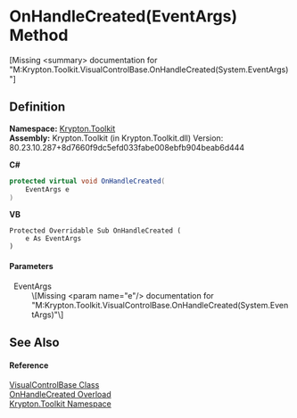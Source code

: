 # OnHandleCreated(EventArgs) Method


\[Missing &lt;summary&gt; documentation for "M:Krypton.Toolkit.VisualControlBase.OnHandleCreated(System.EventArgs)"\]



## Definition
**Namespace:** <a href="79d2eac2-21f4-54ff-7552-b20c33c30600.md">Krypton.Toolkit</a>  
**Assembly:** Krypton.Toolkit (in Krypton.Toolkit.dll) Version: 80.23.10.287+8d7660f9dc5efd033fabe008ebfb904beab6d444

**C#**
``` C#
protected virtual void OnHandleCreated(
	EventArgs e
)
```
**VB**
``` VB
Protected Overridable Sub OnHandleCreated ( 
	e As EventArgs
)
```



#### Parameters
<dl><dt>  EventArgs</dt><dd>\[Missing &lt;param name="e"/&gt; documentation for "M:Krypton.Toolkit.VisualControlBase.OnHandleCreated(System.EventArgs)"\]</dd></dl>

## See Also


#### Reference
<a href="692f3254-a85d-c457-f80c-15e27592145b.md">VisualControlBase Class</a>  
<a href="b8f9e3c9-9bd2-2da8-c103-48ed2b1a6c99.md">OnHandleCreated Overload</a>  
<a href="79d2eac2-21f4-54ff-7552-b20c33c30600.md">Krypton.Toolkit Namespace</a>  
